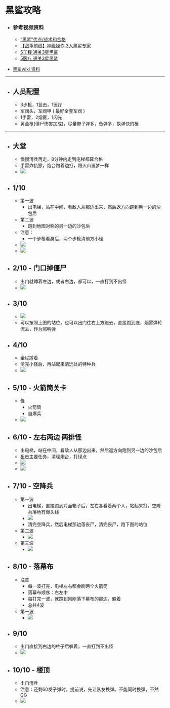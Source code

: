 # 黑鲨攻略

- ### 参考视频资料
    - [“黑鲨”优点/战术和合格](https://www.youtube.com/watch?v=AeApk36JpA8)
    - [【战争前线】神级操作 3人黑鲨专家](https://www.bilibili.com/video/av22219026?from=search&seid=5442498224270782442)
    - [5工程 通关3星黑鲨](https://www.youtube.com/watch?v=XBHl9CL5Co4)
    - [5医疗 通关3星黑鲨](https://www.youtube.com/watch?v=lJR26qhUw7Q)

- [黑鲨wiki 资料](https://wf.mail.ru/wiki/index.php/%D0%A7%D1%91%D1%80%D0%BD%D0%B0%D1%8F_%D0%B0%D0%BA%D1%83%D0%BB%D0%B0)
----

- ## 人员配置
    - 3步枪，1狙击，1医疗
    - 军阀头，军阀甲 ( 最好全套军阀 )
    - 1手雷，2烟雾，1闪光
    - 黄金枪(僵尸伤害加成)，尽量带子弹多，备弹多，换弹快的枪

----

- ## 大堂
    - 慢慢清兵再走，8分钟内走到电梯都算合格
    - 手雷炸犰狳，炮台蹭着边打，跟火山噩梦一样
    - ![](https://wf.cdn.gmru.net/wiki/images/d/db/Lobby_BA.png)

- ## 1/10
    - 第一波
        - 出电梯，站在中间，看敌人从那边出来，然后返方向跑到另一边的沙包后
    - 第二波
        - 跑到地图对称的另一边的沙包后
    - 注意：
        - 一个步枪看身后，两个步枪清前方小怪
    - ![](https://github.com/946629031/Blog/blob/master/img/1.black_shark.jpg)
    - ![](https://github.com/946629031/Blog/blob/master/img/1-2.black_shark.jpg)

- ## 2/10 - 门口掉僵尸
    - 出门就蹲着左边，或者右边，都可以，一直打到不出怪
    - ![](https://github.com/946629031/Blog/blob/master/img/2.black_shark.jpg)

- ## 3/10
    - ![](https://github.com/946629031/Blog/blob/master/img/3.black_shark.jpg)
    - 可以按照上图的站位，也可以出门往右上方跑去，直接跑到底，烟雾弹轮流丢，作为照明弹

- ## 4/10
    - 全程蹲着
    - 清完小怪后，再站起来清远处的特种兵
    - ![](https://github.com/946629031/Blog/blob/master/img/4.black_shark.jpg)

- ## 5/10 - 火箭筒关卡
    - 怪
        - 火箭筒
        - 自爆兵
    - ![](https://github.com/946629031/Blog/blob/master/img/5.black_shark.jpg)

- ## 6/10 - 左右两边 两排怪
    - 出电梯，站在中间，看敌人从那边出来，然后返方向跑到另一边的沙包后
    - 狙击主要任务，清理炮台，打绿点
    - ![](https://github.com/946629031/Blog/blob/master/img/6-1.black_shark.jpg)
    - ![](https://github.com/946629031/Blog/blob/master/img/6-2.black_shark.jpg)

- ## 7/10 - 空降兵
    - 第一波
        - 出电梯，直接跑到对面箱子后，左右各看着两个人，站起来打，空降兵落地有爆头线
        - ![](https://github.com/946629031/Blog/blob/master/img/7-1.black_shark.jpg)
        - 清完空降兵，然后电梯那边落丧尸，清完丧尸，跑下图的站位
    - 第二波
        - ![](https://github.com/946629031/Blog/blob/master/img/7-2.black_shark.jpg)
    - 第三波
        - ![](https://github.com/946629031/Blog/blob/master/img/7-3.black_shark.jpg)
        
- ## 8/10 - 落幕布
    - 注意
        - 每一波打完，电梯左右都会刷两个火箭筒
        - 落幕布顺序：右左中
        - 每打完一波，就跑到刚刚落下幕布的那边，躲着
        - 总共4波
    - 第一波
        - ![](https://github.com/946629031/Blog/blob/master/img/8-1.black_shark.jpg)

- ## 9/10
    - 出门直接到右边的柱子后躲着，一直打到不出怪
    - ![](https://github.com/946629031/Blog/blob/master/img/9.black_shark.jpg)

- ## 10/10 - 楼顶
    - 出门清兵
    - 注意：还剩60发子弹时，提前说，先让队友换弹。不能同时换弹，不然GG
    - ![](https://github.com/946629031/Blog/blob/master/img/10.black_shark.jpg)